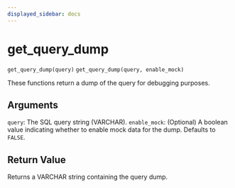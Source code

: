 ```yaml
---
displayed_sidebar: docs
---
```


# get_query_dump

`get_query_dump(query)`
`get_query_dump(query, enable_mock)`

These functions return a dump of the query for debugging purposes.

## Arguments

`query`: The SQL query string (VARCHAR).
`enable_mock`: (Optional) A boolean value indicating whether to enable mock data for the dump. Defaults to `FALSE`.

## Return Value

Returns a VARCHAR string containing the query dump.

